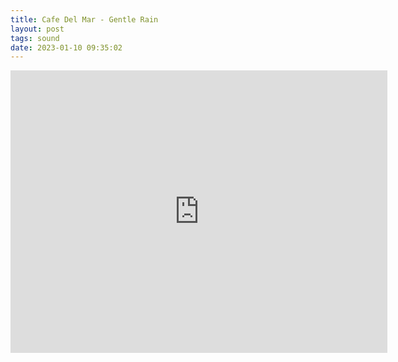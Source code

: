 ```yaml
---
title: Cafe Del Mar - Gentle Rain
layout: post
tags: sound
date: 2023-01-10 09:35:02
---
```

<iframe width="603" height="452" src="https://www.youtube.com/embed/CfV5fuqVld0" frameborder="0" allowfullscreen="true"></iframe>
